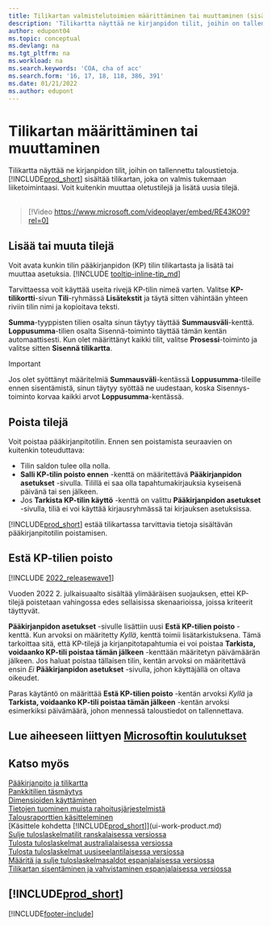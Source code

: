 ```yaml
---
title: Tilikartan valmistelutoimien määrittäminen tai muuttaminen (sisältää videon)
description: 'Tilikartta näyttää ne kirjanpidon tilit, joihin on tallennettu taloustietoja. Voit muuttaa oletustilejä tilikartassa ja lisätä uusia tilejä.'
author: edupont04
ms.topic: conceptual
ms.devlang: na
ms.tgt_pltfrm: na
ms.workload: na
ms.search.keywords: 'COA, cha of acc'
ms.search.form: '16, 17, 18, 118, 386, 391'
ms.date: 01/21/2022
ms.author: edupont
---
```

# <a name="set-up-or-change-the-chart-of-accounts" />Tilikartan määrittäminen tai muuttaminen

Tilikartta näyttää ne kirjanpidon tilit, joihin on tallennettu taloustietoja. [!INCLUDE[prod_short](includes/prod_short.md)] sisältää tilikartan, joka on valmis tukemaan liiketoimintaasi. Voit kuitenkin muuttaa oletustilejä ja lisätä uusia tilejä.
<br><br>  

> [!Video https://www.microsoft.com/videoplayer/embed/RE43KO9?rel=0]

## <a name="add-or-change-accounts" />Lisää tai muuta tilejä

Voit avata kunkin tilin pääkirjanpidon (KP) tilin tilikartasta ja lisätä tai muuttaa asetuksia. [!INCLUDE [tooltip-inline-tip_md](includes/tooltip-inline-tip_md.md)] 

Tarvittaessa voit käyttää useita rivejä KP-tilin nimeä varten. Valitse **KP-tilikortti**-sivun **Tili**-ryhmässä **Lisätekstit** ja täytä sitten vähintään yhteen riviin tilin nimi ja kopioitava teksti.  

**Summa**-tyyppisten tilien osalta sinun täytyy täyttää **Summausväli**-kenttä. **Loppusumma**-tilien osalta Sisennä-toiminto täyttää tämän kentän automaattisesti. Kun olet määrittänyt kaikki tilit, valitse **Prosessi**-toiminto ja valitse sitten **Sisennä tilikartta**.  

> [!IMPORTANT]
> Jos olet syöttänyt määritelmiä **Summausväli**-kentässä **Loppusumma**-tileille ennen sisentämistä, sinun täytyy syöttää ne uudestaan, koska Sisennys-toiminto korvaa kaikki arvot **Loppusumma**-kentässä.

## <a name="delete-accounts" />Poista tilejä

Voit poistaa pääkirjanpitotilin. Ennen sen poistamista seuraavien on kuitenkin toteuduttava:  

* Tilin saldon tulee olla nolla.  
* **Salli KP-tilin poisto ennen** -kenttä on määritettävä **Pääkirjanpidon asetukset** -sivulla. Tilillä ei saa olla tapahtumakirjauksia kyseisenä päivänä tai sen jälkeen.  
* Jos **Tarkista KP-tilin käyttö** -kenttä on valittu **Pääkirjanpidon asetukset** -sivulla, tiliä ei voi käyttää kirjausryhmässä tai kirjauksen asetuksissa.  

[!INCLUDE[prod_short](includes/prod_short.md)] estää tilikartassa tarvittavia tietoja sisältävän pääkirjanpitotilin poistamisen.  

## <a name="block-deletion-of-gl-accounts" />Estä KP-tilien poisto

[!INCLUDE [2022_releasewave1](includes/2022_releasewave1.md)]

Vuoden 2022 2. julkaisuaalto sisältää ylimääräisen suojauksen, ettei KP-tilejä poistetaan vahingossa edes sellaisissa skenaarioissa, joissa kriteerit täyttyvät.  

**Pääkirjanpidon asetukset** -sivulle lisättiin uusi **Estä KP-tilien poisto** -kenttä. Kun arvoksi on määritetty *Kyllä*, kenttä toimii lisätarkistuksena. Tämä tarkoittaa sitä, että KP-tilejä ja kirjanpitotapahtumia ei voi poistaa **Tarkista, voidaanko KP-tili poistaa tämän jälkeen** -kenttään määritetyn päivämäärän jälkeen. Jos haluat poistaa tällaisen tilin, kentän arvoksi on määritettävä ensin *Ei* **Pääkirjanpidon asetukset** -sivulla, johon käyttäjällä on oltava oikeudet.  

Paras käytäntö on määrittää **Estä KP-tilien poisto** -kentän arvoksi *Kyllä* ja **Tarkista, voidaanko KP-tili poistaa tämän jälkeen** -kentän arvoksi esimerkiksi päivämäärä, johon mennessä taloustiedot on tallennettava.  

## <a name="see-related-microsoft-trainingtrainingmoduleschart-accounts-dynamics--business-centralindex" />Lue aiheeseen liittyen [Microsoftin koulutukset](/training/modules/chart-accounts-dynamics-365-business-central/index)

## <a name="see-also" />Katso myös

[Pääkirjanpito ja tilikartta](finance-general-ledger.md)  
[Pankkitilien täsmäytys](bank-manage-bank-accounts.md)  
[Dimensioiden käyttäminen](finance-dimensions.md)  
[Tietojen tuominen muista rahoitusjärjestelmistä](across-import-data-configuration-packages.md)  
[Talousraporttien käsitteleminen](bi-how-work-account-schedule.md)  
[Käsittele kohdetta [!INCLUDE[prod_short](includes/prod_short.md)]](ui-work-product.md)  
[Sulje tuloslaskelmatilit ranskalaisessa versiossa](LocalFunctionality/France/how-to-close-income-statement-accounts.md)  
[Tulosta tuloslaskelmat australialaisessa versiossa](LocalFunctionality/Australia/how-to-print-income-statements.md)  
[Tulosta tuloslaskelmat uusiseelantilaisessa versiossa](LocalFunctionality/NewZealand/how-to-print-income-statements.md)  
[Määritä ja sulje tuloslaskelmasaldot espanjalaisessa versiossa](LocalFunctionality/Spain/how-to-set-up-and-close-income-statement-balances.md)  
[Tilikartan sisentäminen ja vahvistaminen espanjalaisessa versiossa](LocalFunctionality/Spain/how-to-indent-and-validate-chart-of-accounts.md)  

## <a name="includeprodshortincludesfreetrialmdmd" />[!INCLUDE[prod_short](includes/free_trial_md.md)]

[!INCLUDE[footer-include](includes/footer-banner.md)]

